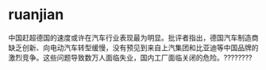 # ruanjian
中国赶超德国的速度或许在汽车行业表现最为明显。批评者指出，德国汽车制造商缺乏创新、向电动汽车转型缓慢，没有预见到来自上汽集团和比亚迪等中国品牌的激烈竞争。这些问题导致数万人面临失业，国内工厂面临关闭的危险。????????
